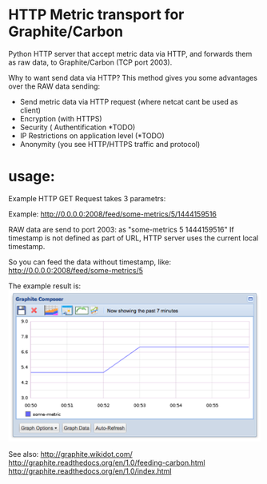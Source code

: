 # HTTP Metric transport for Graphite/Carbon

Python HTTP server that accept metric data via HTTP, and forwards them as raw data, to Graphite/Carbon (TCP port 2003).

Why to want send data via HTTP?
This method gives you some advantages over the RAW data sending:

* Send metric data via HTTP request (where netcat cant be used as client)
* Encryption (with HTTPS)
* Security ( Authentification *TODO)
* IP Restrictions on application level (*TODO)
* Anonymity (you see HTTP/HTTPS traffic and protocol)

# usage:

Example HTTP GET Request takes 3 parametrs:

<metric path> <metric value> <metric timestamp>

Example: http://0.0.0.0:2008/feed/some-metrics/5/1444159516

RAW data are send to port 2003: as "some-metrics 5 1444159516"
If timestamp is not defined as part of URL, HTTP server uses the current local timestamp.

So you can feed the data without timestamp, like:
http://0.0.0.0:2008/feed/some-metrics/5

The example result is:
![example_result](https://raw.githubusercontent.com/ggtd/HTTP-Metric-transport-for-Graphite/master/img_for_readme/example_some-metric.png)


See also:
http://graphite.wikidot.com/
http://graphite.readthedocs.org/en/1.0/feeding-carbon.html
http://graphite.readthedocs.org/en/1.0/index.html

